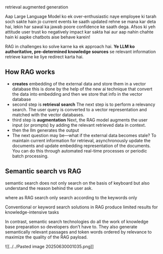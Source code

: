 retrieval augmented generation

Aap Large Language Model ko ek over-enthusiastic naye employee ki tarah soch sakte hain jo current events ke saath updated rehne se mana kar deta hai, lekin har sawal ka jawab poore confidence ke saath dega. Afsos ki yeh attitude user trust ko negatively impact kar sakta hai aur aap nahin chahte hain ki aapke chatbots aise behave karein!

RAG in challenges ko solve karne ka ek approach hai.  **Ye LLM ko authoritative, pre-determined knowledge sources** se relevant information retrieve karne ke liye redirect karta hai.

## How RAG works

- **creates** embedding of the external data and store them in a vector database this is done by the help of the new ai technique that convert the data into embedding and then we store that info in the vector database
- second step is **retrieval search**  The next step is to perform a relevancy search. The user query is converted to a vector representation and matched with the vector databases.
- third step is **augmentation** Next, the RAG model augments the user input (or prompts) by adding the relevant retrieved data in context.
- then the llm generates the output
- The next question may be—what if the external data becomes stale? To maintain current information for retrieval, asynchronously update the documents and update embedding representation of the documents. You can do this through automated real-time processes or periodic batch processing.

## Semantic search vs RAG
semantic search does not only search on the basis of keyboard but also understand the reason behind the user ask.

where as RAG search only search according to the keywords only 

Conventional or keyword search solutions in RAG produce limited results for knowledge-intensive tasks

In contrast, semantic search technologies do all the work of knowledge base preparation so developers don't have to. They also generate semantically relevant passages and token words ordered by relevance to maximize the quality of the RAG payload.

![[../../Pasted image 20250630001035.png]]
